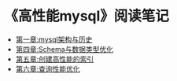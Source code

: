 
# 《高性能mysql》阅读笔记

* [第一章:mysql架构与历史](/高性能mysql/第一章:mysql架构与历史.md)
* [第四章:Schema与数据类型优化](/高性能mysql/第四章:schema与数据类型优化.md)
* [第五章:创建高性能的索引](/高性能mysql/第五章:创建高性能的索引.md)
* [第六章:查询性能优化](/高性能mysql/第六章:查询性能优化.md)
